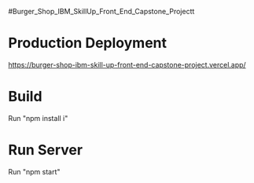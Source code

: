 #Burger_Shop_IBM_SkillUp_Front_End_Capstone_Projectt

# Production Deployment
https://burger-shop-ibm-skill-up-front-end-capstone-project.vercel.app/

# Build
Run "npm install i"

# Run Server
Run "npm start"
